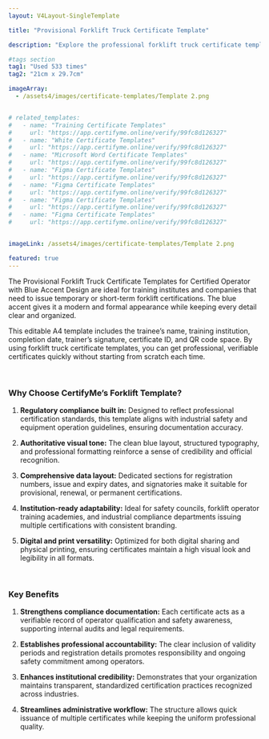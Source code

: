 ```yaml
---
layout: V4Layout-SingleTemplate

title: "Provisional Forklift Truck Certificate Template"

description: "Explore the professional forklift truck certificate template for certified operator training. This blue accent provisional forklift operator template is designed to meet industry documentation standards while maintaining a refined theme."

#tags section
tag1: "Used 533 times"
tag2: "21cm x 29.7cm"

imageArray:
  - /assets4/images/certificate-templates/Template 2.png


# related_templates:
#   - name: "Training Certificate Templates"
#     url: "https://app.certifyme.online/verify/99fc8d126327"
#   - name: "White Certificate Templates"
#     url: "https://app.certifyme.online/verify/99fc8d126327"
#   - name: "Microsoft Word Certificate Templates"
#     url: "https://app.certifyme.online/verify/99fc8d126327"
#   - name: "Figma Certificate Templates"
#     url: "https://app.certifyme.online/verify/99fc8d126327"  
#   - name: "Figma Certificate Templates"
#     url: "https://app.certifyme.online/verify/99fc8d126327"  
#   - name: "Figma Certificate Templates"
#     url: "https://app.certifyme.online/verify/99fc8d126327"  
#   - name: "Figma Certificate Templates"
#     url: "https://app.certifyme.online/verify/99fc8d126327"        


imageLink: /assets4/images/certificate-templates/Template 2.png

featured: true
---
```


The Provisional Forklift Truck Certificate Templates for Certified Operator with Blue Accent Design are ideal for training institutes and companies that need to issue temporary or short-term forklift certifications. The blue accent gives it a modern and formal appearance while keeping every detail clear and organized.

This editable A4 template includes the trainee’s name, training institution, completion date, trainer’s signature, certificate ID, and QR code space. By using forklift truck certificate templates, you can get professional, verifiable certificates quickly without starting from scratch each time.

<br>

### Why Choose CertifyMe’s Forklift Template?

1. **Regulatory compliance built in:** Designed to reflect professional certification standards, this template aligns with industrial safety and equipment operation guidelines, ensuring documentation accuracy.

1. **Authoritative visual tone:** The clean blue layout, structured typography, and professional formatting reinforce a sense of credibility and official recognition.

1. **Comprehensive data layout:** Dedicated sections for registration numbers, issue and expiry dates, and signatories make it suitable for provisional, renewal, or permanent certifications.

1. **Institution-ready adaptability:** Ideal for safety councils, forklift operator training academies, and industrial compliance departments issuing multiple certifications with consistent branding.

1. **Digital and print versatility:** Optimized for both digital sharing and physical printing, ensuring certificates maintain a high visual look and legibility in all formats.

<br>

### Key Benefits

1. **Strengthens compliance documentation:** Each certificate acts as a verifiable record of operator qualification and safety awareness, supporting internal audits and legal requirements.

1. **Establishes professional accountability:** The clear inclusion of validity periods and registration details promotes responsibility and ongoing safety commitment among operators.

1. **Enhances institutional credibility:** Demonstrates that your organization maintains transparent, standardized certification practices recognized across industries.

1. **Streamlines administrative workflow:** The structure allows quick issuance of multiple certificates while keeping the uniform professional quality.